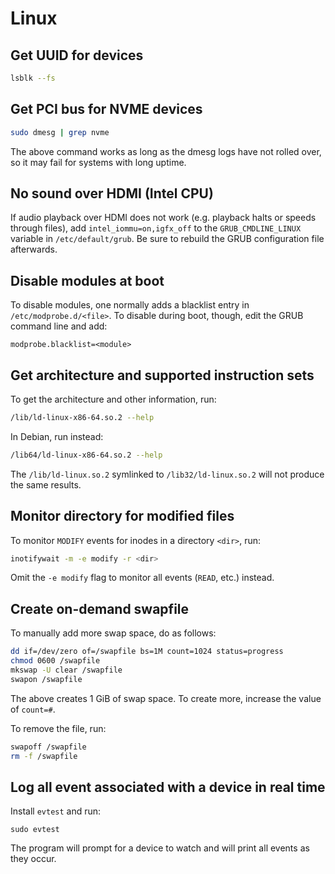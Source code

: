 # Linux

## Get UUID for devices

```sh
lsblk --fs
```

## Get PCI bus for NVME devices

```sh
sudo dmesg | grep nvme
```

The above command works as long as the dmesg logs have not rolled over, so it
may fail for systems with long uptime.

## No sound over HDMI (Intel CPU)

If audio playback over HDMI does not work (e.g. playback halts or speeds through
files), add `intel_iommu=on,igfx_off` to the `GRUB_CMDLINE_LINUX` variable in
`/etc/default/grub`. Be sure to rebuild the GRUB configuration file afterwards.

## Disable modules at boot

To disable modules, one normally adds a blacklist entry in
`/etc/modprobe.d/<file>`. To disable during boot, though, edit the GRUB command
line and add:

```
modprobe.blacklist=<module>
```

## Get architecture and supported instruction sets

To get the architecture and other information, run:

```sh
/lib/ld-linux-x86-64.so.2 --help
```

In Debian, run instead:

```sh
/lib64/ld-linux-x86-64.so.2 --help
```

The `/lib/ld-linux.so.2` symlinked to `/lib32/ld-linux.so.2` will not produce
the same results.

## Monitor directory for modified files

To monitor `MODIFY` events for inodes in a directory `<dir>`, run:

```sh
inotifywait -m -e modify -r <dir>
```

Omit the `-e modify` flag to monitor all events (`READ`, etc.) instead.

## Create on-demand swapfile

To manually add more swap space, do as follows:

```sh
dd if=/dev/zero of=/swapfile bs=1M count=1024 status=progress
chmod 0600 /swapfile
mkswap -U clear /swapfile
swapon /swapfile
```

The above creates 1 GiB of swap space. To create more, increase the value of
`count=#`.

To remove the file, run:

```sh
swapoff /swapfile
rm -f /swapfile
```

## Log all event associated with a device in real time

Install `evtest` and run:

```
sudo evtest
```

The program will prompt for a device to watch and will print all events as they
occur.
